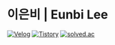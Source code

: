 # 이은비 | Eunbi Lee

[![Velog](https://img.shields.io/badge/Velog-20C997.svg?&style=for-the-badge&logo=Velog&logoColor=white)](https://velog.io/@led156)
[![Tistory](https://img.shields.io/badge/Tistory-F25546.svg?&style=for-the-badge&logo=Tistory&logoColor=white)](https://lee-eb.tistory.com/)
[![solved.ac](https://img.shields.io/badge/solved.ac-16CE3A.svg?&style=for-the-badge&logo=Simkl&logoColor=white)](https://solved.ac/profile/led156)


